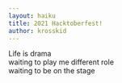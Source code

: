 ```yaml
---
layout: haiku
title: 2021 Hacktoberfest!
author: krosskid
---
```


Life is drama<br>
waiting to play me different role<br>
waiting to be on the stage<br>
